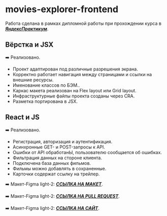 # movies-explorer-frontend

Работа сделана в рамках дипломной работы при прохождении курса в [**_ЯндексПрактикум_**](https://practicum.yandex.ru/web/).

## Вёрстка и JSX

:arrow_right: Реализовано.

- Проект адаптирован под различные разрешения экрана.
- Корректно работает навигация между страницами и ссылки на внешние ресурсы.
- Именование классов по БЭМ..
- Каркас макета реализован на Flex layout или Grid layout.
- Инфраструктурные файлы проекта созданы через CRA.
- Разметка портирована в JSX.

## React и JS

:arrow_right: Реализовано.

- Регистрация, авторизация и аутентификация.
- Асинхронные GET- и POST-запросы к API.
- Ошибки от API обработанЫ, пользователю сообщается об ошибках.
- Фильтрация данных на стороне клиента.
- Подключена база данных фильмов.
- Фильмы можно добавлять в сохраненные.
- Карточки содержат ссылку на трейлер.

 :arrow_right:  Макет-Figma light-2:   [**_ССЫЛКА НА МАКЕТ_**](https://www.figma.com/file/6FMWkB94wE7KTkcCgUXtnC/light-1?type=design&node-id=1-298&mode=design&t=QcN12ku3XxkvDWHz-0).

 :arrow_right:  Макет-Figma light-2:   [**_ССЫЛКА НА PULL REQUEST_**](https://github.com/i-suslova/movies-explorer-frontend/tree/level-3).

 :arrow_right:  Макет-Figma light-2:   [**_ССЫЛКА НА САЙТ_**](https://isus.movies.nomoredomainsicu.ru).
